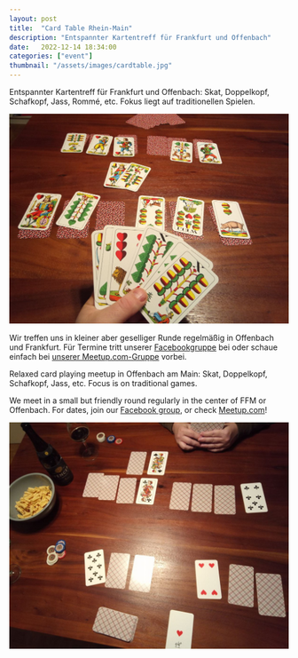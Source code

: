 ```yaml
---
layout: post
title:  "Card Table Rhein-Main"
description: "Entspannter Kartentreff für Frankfurt und Offenbach"
date:   2022-12-14 18:34:00
categories: ["event"]
thumbnail: "/assets/images/cardtable.jpg"
---
```

Entspannter Kartentreff für Frankfurt und Offenbach: Skat, Doppelkopf, Schafkopf, Jass, Rommé, etc. Fokus liegt auf traditionellen Spielen.

![constancejass](/assets/images/constancejass.jpg)   

Wir treffen uns in kleiner aber geselliger Runde regelmäßig in Offenbach und Frankfurt. Für Termine tritt unserer [Facebookgruppe](https://www.facebook.com/groups/cardtableoffenbach) bei oder schaue einfach bei [unserer Meetup.com-Gruppe](https://www.meetup.com/card-table/) vorbei.

Relaxed card playing meetup in Offenbach am Main: Skat, Doppelkopf, Schafkopf, Jass, etc. Focus is on traditional games.

We meet in a small but friendly round regularly in the center of FFM or Offenbach. For dates,  join our [Facebook group](https://www.facebook.com/groups/cardtableoffenbach), or check [Meetup.com](https://www.meetup.com/card-table/)!

![](/assets/images/dummytarot.jpg)  


